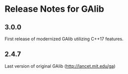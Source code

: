 # Release Notes for GAlib

## 3.0.0

First release of modernized GAlib utilizing C++17 features.

## 2.4.7

Last version of original GAlib (<http://lancet.mit.edu/ga>)
